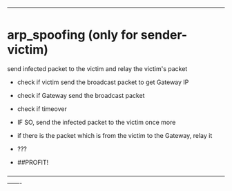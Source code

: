 ————————————————————————————————————

arp_spoofing (only for sender-victim)
============
send infected packet to the victim
and relay the victim's packet


+ check if victim send the broadcast packet to get Gateway IP
+ check if Gateway send the broadcast packet
+ check if timeover
+ IF SO, send the infected packet to the victim once more

+ if there is the packet which is from the victim to the Gateway, relay it
+ ???
+ ##PROFIT!

——————————————————————————————————————-

